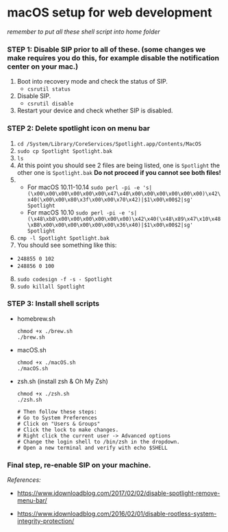 # macOS setup for web development

*remember to put all these shell script into home folder*

### STEP 1:  Disable SIP prior to all of these. (some changes we make requires you do this, for example disable the notification center on your mac.)

1. Boot into recovery mode and check the status of SIP.
    * `csrutil status`
2. Disable SIP.
    * `csrutil disable`
3. Restart your device and check whether SIP is disabled.

### STEP 2: Delete spotlight icon on menu bar
1. `cd /System/Library/CoreServices/Spotlight.app/Contents/MacOS`
2. `sudo cp Spotlight Spotlight.bak`
3. `ls`
4. At this point you should see 2 files are being listed, one is `Spotlight` the other one is `Spotlight.bak` **Do not proceed if you cannot see both files!**
5. * For macOS 10.11-10.14 
`sudo perl -pi -e 's|(\x00\x00\x00\x00\x00\x00\x47\x40\x00\x00\x00\x00\x00\x00)\x42\x40(\x00\x00\x80\x3f\x00\x00\x70\x42)|$1\x00\x00$2|sg' Spotlight`
    * For macOS 10.10
    `sudo perl -pi -e 's|(\x48\xb8\x00\x00\x00\x00\x00\x00)\x42\x40(\x48\x89\x47\x10\x48\xB8\x00\x00\x00\x00\x00\x00\x36\x40)|$1\x00\x00$2|sg' Spotlight`
6. `cmp -l Spotlight Spotlight.bak`
7. You should see something like this: 
* `248855 0 102`
* `248856 0 100`
8. `sudo codesign -f -s - Spotlight`
9. `sudo killall Spotlight`

### STEP 3: Install shell scripts
* homebrew.sh
    ```
    chmod +x ./brew.sh
    ./brew.sh
    ```

* macOS.sh
    ```
    chmod +x ./macOS.sh
    ./macOS.sh
    ```

* zsh.sh (install zsh & Oh My Zsh)
    ```
    chmod +x ./zsh.sh
    ./zsh.sh

    # Then follow these steps: 
    # Go to System Preferences
    # Click on "Users & Groups"
    # Click the lock to make changes.
    # Right click the current user -> Advanced options
    # Change the login shell to /bin/zsh in the dropdown.
    # Open a new terminal and verify with echo $SHELL
    ```
### Final step, re-enable SIP on your machine. 




*References:*
* https://www.idownloadblog.com/2017/02/02/disable-spotlight-remove-menu-bar/

* https://www.idownloadblog.com/2016/02/01/disable-rootless-system-integrity-protection/
